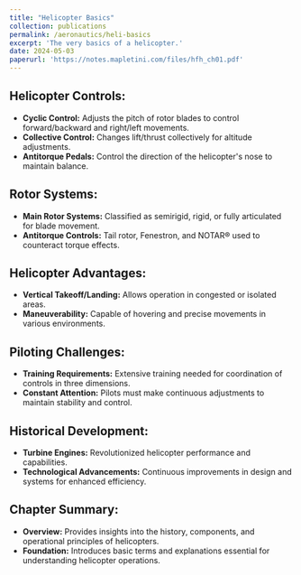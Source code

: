 ```yaml
---
title: "Helicopter Basics"
collection: publications
permalink: /aeronautics/heli-basics
excerpt: 'The very basics of a helicopter.'
date: 2024-05-03
paperurl: 'https://notes.mapletini.com/files/hfh_ch01.pdf'
---
```


## Helicopter Controls:

- **Cyclic Control:** Adjusts the pitch of rotor blades to control forward/backward and right/left movements.
- **Collective Control:** Changes lift/thrust collectively for altitude adjustments.
- **Antitorque Pedals:** Control the direction of the helicopter's nose to maintain balance.

## Rotor Systems:

- **Main Rotor Systems:** Classified as semirigid, rigid, or fully articulated for blade movement.
- **Antitorque Controls:** Tail rotor, Fenestron, and NOTAR® used to counteract torque effects.

## Helicopter Advantages:

- **Vertical Takeoff/Landing:** Allows operation in congested or isolated areas.
- **Maneuverability:** Capable of hovering and precise movements in various environments.

## Piloting Challenges:

- **Training Requirements:** Extensive training needed for coordination of controls in three dimensions.
- **Constant Attention:** Pilots must make continuous adjustments to maintain stability and control.

## Historical Development:

- **Turbine Engines:** Revolutionized helicopter performance and capabilities.
- **Technological Advancements:** Continuous improvements in design and systems for enhanced efficiency.

## Chapter Summary:

- **Overview:** Provides insights into the history, components, and operational principles of helicopters.
- **Foundation:** Introduces basic terms and explanations essential for understanding helicopter operations.
